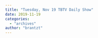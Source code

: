 ```yaml
---
title: "Tuesday, Nov 19 TBTV Daily Show"
date: 2019-11-19
categories: 
  - "archives"
author: "brantzt"
---
```



